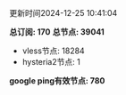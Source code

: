 更新时间2024-12-25 10:41:04

**总订阅: 170**
**总节点: 39041**
- vless节点: 18284
- hysteria2节点: 1

**google ping有效节点: 780**
